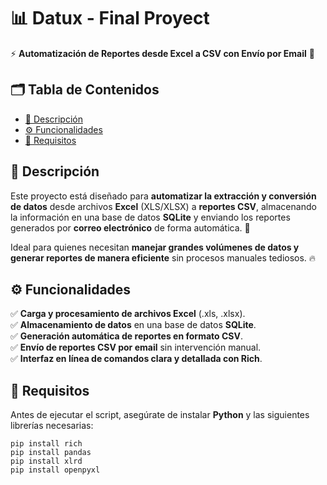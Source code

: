 # 📊 Datux - Final Proyect
⚡ **Automatización de Reportes desde Excel a CSV con Envío por Email** 📧  

## 🗂 Tabla de Contenidos
- [📌 Descripción](#-descripción)
- [⚙️ Funcionalidades](#️-funcionalidades)
- [🔧 Requisitos](#-requisitos)

## 📌 Descripción  
Este proyecto está diseñado para **automatizar la extracción y conversión de datos** desde archivos **Excel** (XLS/XLSX) a **reportes CSV**, almacenando la información en una base de datos **SQLite** y enviando los reportes generados por **correo electrónico** de forma automática. 📩  

Ideal para quienes necesitan **manejar grandes volúmenes de datos y generar reportes de manera eficiente** sin procesos manuales tediosos. 🔥  

## ⚙️ Funcionalidades  
✅ **Carga y procesamiento de archivos Excel** (.xls, .xlsx).  
✅ **Almacenamiento de datos** en una base de datos **SQLite**.  
✅ **Generación automática de reportes en formato CSV**.  
✅ **Envío de reportes CSV por email** sin intervención manual.  
✅ **Interfaz en línea de comandos clara y detallada con Rich**.  

## 🔧 Requisitos  
Antes de ejecutar el script, asegúrate de instalar **Python** y las siguientes librerías necesarias:  

    pip install rich
    pip install pandas
    pip install xlrd
    pip install openpyxl
